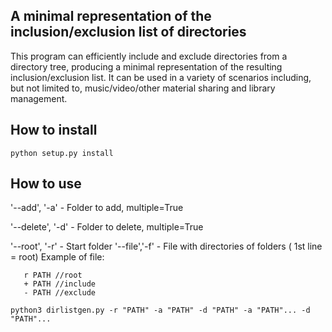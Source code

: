 ## A minimal representation of the inclusion/exclusion list of directories

This program can efficiently include and exclude directories from a directory tree, producing a minimal representation of the resulting inclusion/exclusion list. It can be used in a variety of scenarios including, but not limited to, music/video/other material sharing and library management.

## How to install

```python setup.py install```

## How to use
'--add', '-a' - Folder to add, multiple=True

'--delete', '-d' - Folder to delete, multiple=True

'--root', '-r' - Start folder
'--file','-f' - File with directories of folders ( 1st line = root)
Example of file:
```
   r PATH //root
   + PATH //include
   - PATH //exclude
```
```python3 dirlistgen.py -r "PATH" -a "PATH" -d "PATH" -a "PATH"... -d "PATH"...```
